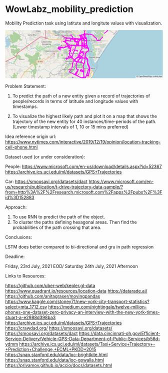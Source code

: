 # WowLabz_mobility_prediction

 Mobility Prediction task using latitute and longitute values with visualization.
 
 <img src="https://github.com/gaurav-95/WowLabz_mobility_prediction/blob/main/Visual/path_snap.png"> 

Problem Statement:

1. To predict the path of a new entity given a record of trajectories of people/records in terms of latitude and longitude values with timestamps.

2. To visualize the highest likely path and plot it on a map that shows the trajectory of the new entity for 40 instances/time-periods of the path. (Lower timestamp intervals of 1, 10 or 15 mins preferred)

Idea reference origin url: https://www.nytimes.com/interactive/2019/12/19/opinion/location-tracking-cell-phone.html

Dataset used (or under consideration):

People:
https://www.microsoft.com/en-us/download/details.aspx?id=52367
https://archive.ics.uci.edu/ml/datasets/GPS+Trajectories


Car:
https://smoosavi.org/datasets/dact
https://www.microsoft.com/en-us/research/publication/t-drive-trajectory-data-sample/?from=http%3A%2F%2Fresearch.microsoft.com%2Fapps%2Fpubs%2F%3Fid%3D152883

Approach:

1. To use RNN to predict the path of the object.
2. To cluster the paths defining hexagonal areas. Then find the probabilities of the path crossing that area.

Conclusions:

LSTM does better compared to bi-directional and gru in path regression

Deadline:

Friday, 23rd July, 2021 EOD/ Saturday 24th July, 2021 Afternoon

Links to Resources:

https://github.com/uber-web/kepler.gl-data
https://www.quadrant.io/resources/location-data
https://datarade.ai/
https://github.com/anitagraser/movingpandas
https://www.kaggle.com/stoney71/new-york-city-transport-statistics?select=mta_1712.csv
https://medium.com/nightingale/twelve-million-phones-one-dataset-zero-privacy-an-interview-with-the-new-york-times-stuart-a-e2988d398ba3
https://archive.ics.uci.edu/ml/datasets/GPS+Trajectories
https://crawdad.org/
https://smoosavi.org/datasets/
https://smoosavi.org/datasets/dact
https://data.cincinnati-oh.gov/Efficient-Service-Delivery/Vehicle-GPS-Data-Department-of-Public-Services/b56d-ydmm
https://archive.ics.uci.edu/ml/datasets/Taxi+Service+Trajectory+-+Prediction+Challenge,+ECML+PKDD+2015
https://snap.stanford.edu/data/loc-brightkite.html
https://snap.stanford.edu/data/loc-gowalla.html
https://privamov.github.io/accio/docs/datasets.html


